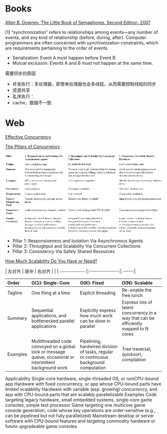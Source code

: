 # Books

[Allen B. Downey. The Little Book of Semaphores. Second Edition. 2007](http://linuxinsight.com/files/downey05semaphores.pdf)
 

[1]
“synchronization” refers to relationships among events—any number of events, and any kind of relationship (before, during,
after). Computer programmers are often concerned with synchronization constraints, which are requirements pertaining to 
the order of events
* Serialization: Event A must happen before Event B.
* Mutual exclusion: Events A and B must not happen at the same time.

需要同步的原因
* 并发执行：多处理器，即使单处理器也会多线程，从而需要控制线程的同步 
* 资源共享
* 乱序执行：
* cache，数据不一致




# Web
[Effective Concurrency](https://herbsutter.com/category/effective-concurrency/)

[The Pillars of Concurrency](http://www.drdobbs.com/parallel/the-pillars-of-concurrency/200001985)

![fundamental concurrency requirements and techniques](https://github.com/QuChunhe/study/blob/master/pics/the-pillars-of-concurrency-table1.gif)

* Pillar 1: Responsiveness and Isolation Via Asynchronous Agents
* Pillar 2: Throughput and Scalability Via Concurrent Collections
* Pillar 3: Consistency Via Safely Shared Resources

[How Much Scalability Do You Have or Need?](http://www.drdobbs.com/parallel/how-much-scalability-do-you-have-or-need/201202924)



| 左对齐 | 居中  | 右对齐 | |
| :------------ |:---------------:| -----:|



|Order  |O(1): Single-Core|O(K): Fixed|O(N): Scalable
| :------------ | :------------ | :------------ | :------------| 
|Tagline |	One thing at a time |	Explicit threading |	Re-enable the free lunch|
|Summary |	Sequential applications, and bottlenecked parallel applications |	Explicitly express how much work can be done in parallel 	|Express lots of latent concurrency in a way that can be efficiently mapped to N cores|  
|Examples |Multithreaded code convoyed on a global lock or message queue, occasional or intermittent background work | Pipelining, hardwired division of tasks, regular or continuous background computation |Tree traversal, quicksort, compilation|  
Applicability 	Single-core hardware, single-threaded OS, or nonCPU-bound app 	Hardware with fixed concurrency, or app whose CPU-bound parts have limited scalability 	Hardware with variable (esp. growing) concurrency, and app with CPU-bound parts that are scalably parallelizable
Examples 	Code targeting legacy hardware, small embedded systems, single-core game consoles; simple text processor 	Game targeting one multicore game console generation; code whose key operations are order-sensitive (e.g., can be pipelined but not fully parallelized) 	Mainstream desktop or server software with CPU-bound features and targeting commodity hardware or future upgradeable game consoles
